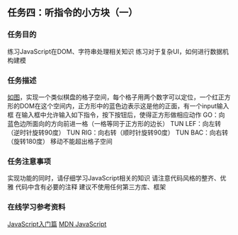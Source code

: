 
## 任务四：听指令的小方块（一）

### 任务目的
练习JavaScript在DOM、字符串处理相关知识
练习对于复杂UI，如何进行数据机构建模
### 任务描述
[如图][1]，实现一个类似棋盘的格子空间，每个格子用两个数字可以定位，一个红正方形的DOM在这个空间内，正方形中的蓝色边表示这是他的正面，有一个input输入框
在输入框中允许输入如下指令，按下按钮后，使得正方形做相应动作
GO：向蓝色边所面向的方向前进一格（一格等同于正方形的边长）
TUN LEF：向左转（逆时针旋转90度）
TUN RIG：向右转（顺时针旋转90度）
TUN BAC：向右转（旋转180度）
移动不能超出格子空间
### 任务注意事项
实现功能的同时，请仔细学习JavaScript相关的知识
请注意代码风格的整齐、优雅
代码中含有必要的注释
建议不使用任何第三方库、框架
### 在线学习参考资料
[JavaScript入门篇][2]
[MDN JavaScript][3]


  [1]: http://7xrp04.com1.z0.glb.clouddn.com/task_2_33_1.jpg
  [2]: http://www.imooc.com/view/36
  [3]: https://developer.mozilla.org/zh-CN/docs/Web/JavaScript